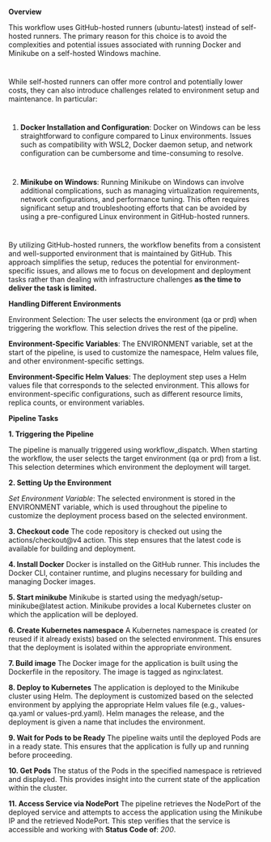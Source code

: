 **Overview**

This workflow uses GitHub-hosted runners (ubuntu-latest) instead of self-hosted runners.
The primary reason for this choice is to avoid the complexities and potential issues associated
with running Docker and Minikube on a self-hosted Windows machine.
# 
While self-hosted runners can offer more control and potentially lower costs, they can also
introduce challenges related to environment setup and maintenance. In particular:
#
1. **Docker Installation and Configuration**: Docker on Windows can be less straightforward to configure
    compared to Linux environments. Issues such as compatibility with WSL2, Docker daemon setup, and
    network configuration can be cumbersome and time-consuming to resolve.
#
2. **Minikube on Windows**: Running Minikube on Windows can involve additional complications, such as
    managing virtualization requirements, network configurations, and performance tuning. 
    This often requires significant setup and troubleshooting efforts that can be avoided by using
    a pre-configured Linux environment in GitHub-hosted runners.
#
By utilizing GitHub-hosted runners, the workflow benefits from a consistent and well-supported
environment that is maintained by GitHub. This approach simplifies the setup, reduces the potential
for environment-specific issues, and allows me to focus on development and deployment tasks
rather than dealing with infrastructure challenges **as the time to deliver the task is limited.** 

**Handling Different Environments**

Environment Selection: The user selects the environment (qa or prd) when triggering the workflow. This selection drives the rest of the pipeline.

**Environment-Specific Variables**: The ENVIRONMENT variable, set at the start of the pipeline, is used to customize the namespace, Helm values file, and other environment-specific settings.

**Environment-Specific Helm Values**: The deployment step uses a Helm values file that corresponds to the selected environment. This allows for environment-specific configurations, such as different resource limits, replica counts, or environment variables.

**Pipeline Tasks**

**1. Triggering the Pipeline**

The pipeline is manually triggered using workflow_dispatch. When starting the workflow, the user selects the target environment (qa or prd) from a list. This selection determines which environment the deployment will target.

**2. Setting Up the Environment**

*Set Environment Variable*: The selected environment is stored in the ENVIRONMENT variable, which is used throughout the pipeline to customize the deployment process based on the selected environment.

**3. Checkout code**
The code repository is checked out using the actions/checkout@v4 action. This step ensures that the latest code is available for building and deployment.

**4. Install Docker**
Docker is installed on the GitHub runner. This includes the Docker CLI, container runtime, and plugins necessary for building and managing Docker images.

**5. Start minikube**
Minikube is started using the medyagh/setup-minikube@latest action. Minikube provides a local Kubernetes cluster on which the application will be deployed.

**6. Create Kubernetes namespace**
A Kubernetes namespace is created (or reused if it already exists) based on the selected environment. This ensures that the deployment is isolated within the appropriate environment.

**7. Build image**
The Docker image for the application is built using the Dockerfile in the repository. The image is tagged as nginx:latest.

**8. Deploy to Kubernetes**
The application is deployed to the Minikube cluster using Helm. The deployment is customized based on the selected environment by applying the appropriate Helm values file (e.g., values-qa.yaml or values-prd.yaml). Helm manages the release, and the deployment is given a name that includes the environment.

**9. Wait for Pods to be Ready**
The pipeline waits until the deployed Pods are in a ready state. This ensures that the application is fully up and running before proceeding.

**10. Get Pods**
The status of the Pods in the specified namespace is retrieved and displayed. This provides insight into the current state of the application within the cluster.

**11. Access Service via NodePort**
The pipeline retrieves the NodePort of the deployed service and attempts to access the application using the Minikube IP and the retrieved NodePort. This step verifies that the service is accessible and working with **Status Code of**: *200*.
